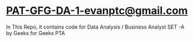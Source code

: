 # PAT-GFG-DA-1-evanptc@gmail.com
In This Repo, it contains code for Data Analysis / Business Analyst SET -A by Geeks for Geeks PTA
